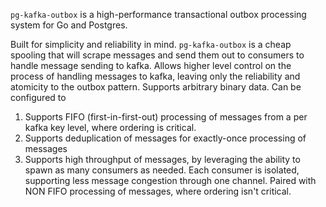 `pg-kafka-outbox` is a high-performance transactional outbox processing system for Go and Postgres.

Built for simplicity and reliability in mind. `pg-kafka-outbox` is a cheap spooling
that will scrape messages and send them out to consumers to handle message sending to kafka.
Allows higher level control on the process of handling messages to kafka, leaving only the reliability and atomicity to
the outbox pattern. Supports arbitrary binary data. Can be configured to 

1. Supports FIFO (first-in-first-out) processing of messages from a per kafka key level, where ordering is critical.
2. Supports deduplication of messages for exactly-once processing of messages
3. Supports high throughput of messages, by leveraging the ability to spawn as many consumers as needed.
Each consumer is isolated, supporting less message congestion through one channel. Paired with NON FIFO processing of messages,
where ordering isn't critical.
